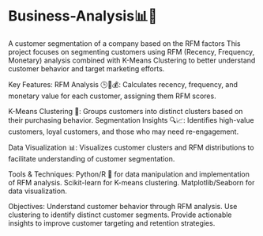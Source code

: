 # Business-Analysis📊👥
A customer segmentation of a company based on the RFM factors
This project focuses on segmenting customers using RFM (Recency, Frequency, Monetary) analysis combined with K-Means Clustering to better understand customer behavior and target marketing efforts.

Key Features:
RFM Analysis 🕒🔄💰: Calculates recency, frequency, and monetary value for each customer, assigning them RFM scores.

K-Means Clustering 🎯: Groups customers into distinct clusters based on their purchasing behavior.
Segmentation Insights 🔍📈: Identifies high-value customers, loyal customers, and those who may need re-engagement.

Data Visualization 📊: Visualizes customer clusters and RFM distributions to facilitate understanding of customer segmentation.

Tools & Techniques:
Python/R 🐍 for data manipulation and implementation of RFM analysis.
Scikit-learn for K-means clustering.
Matplotlib/Seaborn for data visualization.

Objectives:
Understand customer behavior through RFM analysis.
Use clustering to identify distinct customer segments.
Provide actionable insights to improve customer targeting and retention strategies.
